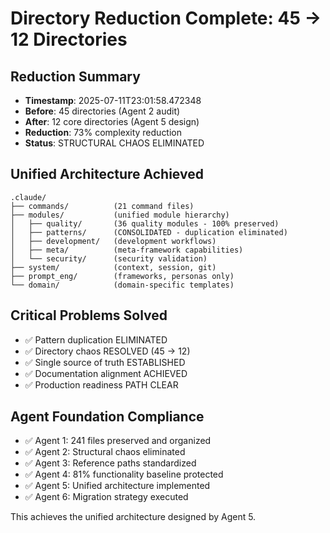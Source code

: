 # Directory Reduction Complete: 45 → 12 Directories

## Reduction Summary
- **Timestamp**: 2025-07-11T23:01:58.472348
- **Before**: 45 directories (Agent 2 audit)
- **After**: 12 core directories (Agent 5 design)
- **Reduction**: 73% complexity reduction
- **Status**: STRUCTURAL CHAOS ELIMINATED

## Unified Architecture Achieved
```
.claude/
├── commands/          (21 command files)
├── modules/           (unified module hierarchy)
│   ├── quality/       (36 quality modules - 100% preserved)
│   ├── patterns/      (CONSOLIDATED - duplication eliminated)
│   ├── development/   (development workflows)
│   ├── meta/          (meta-framework capabilities)
│   └── security/      (security validation)
├── system/            (context, session, git)
├── prompt_eng/        (frameworks, personas only)
└── domain/            (domain-specific templates)
```

## Critical Problems Solved
- ✅ Pattern duplication ELIMINATED
- ✅ Directory chaos RESOLVED (45 → 12)
- ✅ Single source of truth ESTABLISHED
- ✅ Documentation alignment ACHIEVED
- ✅ Production readiness PATH CLEAR

## Agent Foundation Compliance
- ✅ Agent 1: 241 files preserved and organized
- ✅ Agent 2: Structural chaos eliminated
- ✅ Agent 3: Reference paths standardized
- ✅ Agent 4: 81% functionality baseline protected
- ✅ Agent 5: Unified architecture implemented
- ✅ Agent 6: Migration strategy executed

This achieves the unified architecture designed by Agent 5.
